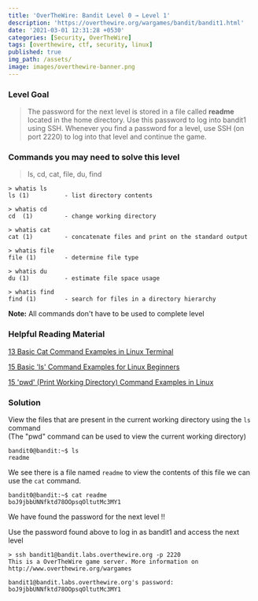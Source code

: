 ```yaml
---
title: 'OverTheWire: Bandit Level 0 → Level 1'
description: 'https://overthewire.org/wargames/bandit/bandit1.html'
date: '2021-03-01 12:31:28 +0530'
categories: [Security, OverTheWire]
tags: [overthewire, ctf, security, linux]
published: true
img_path: /assets/
image: images/overthewire-banner.png
---
```


### Level Goal

> The password for the next level is stored in a file called **readme** located in the home directory. Use this password to log into bandit1 using SSH. Whenever you find a password for a level, use SSH (on port 2220) to log into that level and continue the game.

### Commands you may need to solve this level

> ls, cd, cat, file, du, find

```
> whatis ls                                                                           
ls (1)          - list directory contents  

> whatis cd  
cd  (1)         - change working directory  

> whatis cat                                                                                                       
cat (1)         - concatenate files and print on the standard output  

> whatis file  
file (1)        - determine file type  

> whatis du    
du (1)          - estimate file space usage  

> whatis find  
find (1)        - search for files in a directory hierarchy
```

**Note:** All commands don't have to be used to complete level

### Helpful Reading Material

[13 Basic Cat Command Examples in Linux Terminal](https://www.tecmint.com/13-basic-cat-command-examples-in-linux/)

[15 Basic 'ls' Command Examples for Linux Beginners](https://www.tecmint.com/15-basic-ls-command-examples-in-linux/)

[15 'pwd' (Print Working Directory) Command Examples in Linux](https://www.tecmint.com/pwd-command-examples/)

### Solution

View the files that are present in the current working directory using the `ls` command  
(The "pwd" command can be used to view the current working directory)

```
bandit0@bandit:~$ ls  
readme
```

We see there is a file named `readme` to view the contents of this file we can use the `cat` command.

```
bandit0@bandit:~$ cat readme   
boJ9jbbUNNfktd78OOpsqOltutMc3MY1
```

We have found the password for the next level !!


Use the password found above to log in as bandit1 and access the next level

```
> ssh bandit1@bandit.labs.overthewire.org -p 2220  
This is a OverTheWire game server. More information on http://www.overthewire.org/wargames

bandit1@bandit.labs.overthewire.org's password: boJ9jbbUNNfktd78OOpsqOltutMc3MY1
```